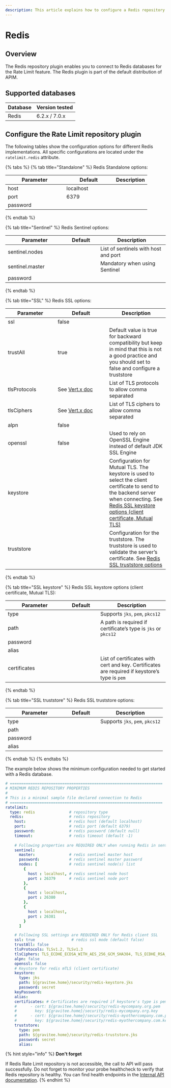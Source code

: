 ```yaml
---
description: This article explains how to configure a Redis repository
---
```


# Redis

## Overview

The Redis repository plugin enables you to connect to Redis databases for the Rate Limit feature. The Redis plugin is part of the default distribution of APIM.

## Supported databases

| Database | Version tested |
| -------- | -------------- |
| Redis    | 6.2.x / 7.0.x  |

## Configure the Rate Limit repository plugin

The following tables show the configuration options for different Redis implementations. All specific configurations are located under the `ratelimit.redis` attribute.

{% tabs %}
{% tab title="Standalone" %}
Redis Standalone options:

<table><thead><tr><th width="168">Parameter</th><th width="140">Default</th><th>Description</th></tr></thead><tbody><tr><td>host</td><td>localhost</td><td></td></tr><tr><td>port</td><td>6379</td><td></td></tr><tr><td>password</td><td></td><td></td></tr></tbody></table>
{% endtab %}

{% tab title="Sentinel" %}
Redis Sentinel options:

<table><thead><tr><th width="168.66666666666666">Parameter</th><th width="90">Default</th><th>Description</th></tr></thead><tbody><tr><td>sentinel.nodes</td><td></td><td>List of sentinels with host and port</td></tr><tr><td>sentinel.master</td><td></td><td>Mandatory when using Sentinel</td></tr><tr><td>password</td><td></td><td></td></tr></tbody></table>
{% endtab %}

{% tab title="SSL" %}
Redis SSL options:

<table><thead><tr><th width="140.66666666666666">Parameter</th><th width="146">Default</th><th>Description</th></tr></thead><tbody><tr><td>ssl</td><td>false</td><td></td></tr><tr><td>trustAll</td><td>true</td><td>Default value is true for backward compatibility but keep in mind that this is not a good practice and you should set to false and configure a truststore</td></tr><tr><td>tlsProtocols</td><td>See <a href="https://vertx.io/docs/vertx-core/java/#_configuring_tls_protocol_versions">Vert.x doc</a></td><td>List of TLS protocols to allow comma separated</td></tr><tr><td>tlsCiphers</td><td>See <a href="https://vertx.io/docs/vertx-core/java/#_configuring_tls_protocol_versions">Vert.x doc</a></td><td>List of TLS ciphers to allow comma separated</td></tr><tr><td>alpn</td><td>false</td><td></td></tr><tr><td>openssl</td><td>false</td><td>Used to rely on OpenSSL Engine instead of default JDK SSL Engine</td></tr><tr><td>keystore</td><td></td><td>Configuration for Mutual TLS. The keystore is used to select the client certificate to send to the backend server when connecting. See <a href="https://github.com/gravitee-io/gravitee-api-management/blob/master/gravitee-apim-repository/gravitee-apim-repository-redis/README.adoc#keystore-table">Redis SSL keystore options (client certificate, Mutual TLS)</a></td></tr><tr><td>truststore</td><td></td><td>Configuration for the truststore. The truststore is used to validate the server’s certificate. See <a href="https://github.com/gravitee-io/gravitee-api-management/blob/master/gravitee-apim-repository/gravitee-apim-repository-redis/README.adoc#truststore-table">Redis SSL truststore options</a></td></tr></tbody></table>
{% endtab %}

{% tab title="SSL keystore" %}
Redis SSL keystore options (client certificate, Mutual TLS):

<table><thead><tr><th width="168.66666666666666">Parameter</th><th width="90">Default</th><th>Description</th></tr></thead><tbody><tr><td>type</td><td></td><td>Supports <code>jks</code>, <code>pem</code>, <code>pkcs12</code></td></tr><tr><td>path</td><td></td><td>A path is required if certificate’s type is <code>jks</code> or <code>pkcs12</code></td></tr><tr><td>password</td><td></td><td></td></tr><tr><td>alias</td><td></td><td></td></tr><tr><td>certificates</td><td></td><td>List of certificates with cert and key. Certificates are required if keystore’s type is <code>pem</code></td></tr></tbody></table>
{% endtab %}

{% tab title="SSL truststore" %}
Redis SSL truststore options:

<table><thead><tr><th width="168.66666666666666">Parameter</th><th width="90">Default</th><th>Description</th></tr></thead><tbody><tr><td>type</td><td></td><td>Supports <code>jks</code>, <code>pem</code>, <code>pkcs12</code></td></tr><tr><td>path</td><td></td><td></td></tr><tr><td>password</td><td></td><td></td></tr><tr><td>alias</td><td></td><td></td></tr></tbody></table>
{% endtab %}
{% endtabs %}

The example below shows the minimum configuration needed to get started with a Redis database.

```yaml
# ===================================================================
# MINIMUM REDIS REPOSITORY PROPERTIES
#
# This is a minimal sample file declared connection to Redis
# ===================================================================
ratelimit:
  type: redis               # repository type
  redis:                    # redis repository
    host:                   # redis host (default localhost)
    port:                   # redis port (default 6379)
    password:               # redis password (default null)
    timeout:                # redis timeout (default -1)
    
    # Following properties are REQUIRED ONLY when running Redis in sentinel mode
    sentinel:
      master:               # redis sentinel master host
      password:             # redis sentinel master password
      nodes: [              # redis sentinel node(s) list
        {
          host : localhost, # redis sentinel node host
          port : 26379      # redis sentinel node port
        },
        {
          host : localhost,
          port : 26380
        },
        {
          host : localhost,
          port : 26381
        }
      ]

    # Following SSL settings are REQUIRED ONLY for Redis client SSL
    ssl: true                # redis ssl mode (default false)
    trustAll: false
    tlsProtocols: TLSv1.2, TLSv1.3
    tlsCiphers: TLS_ECDHE_ECDSA_WITH_AES_256_GCM_SHA384, TLS_ECDHE_RSA_WITH_AES_256_GCM_SHA384, TLS_ECDHE_ECDSA_WITH_AES_256_CBC_SHA384, TLS_ECDHE_RSA_WITH_AES_256_CBC_SHA384
    alpn: false
    openssl: false
    # Keystore for redis mTLS (client certificate)
    keystore:
      type: jks
      path: ${gravitee.home}/security/redis-keystore.jks
      password: secret
    keyPassword:
    alias:
    certificates: # Certificates are required if keystore's type is pem
    #      - cert: ${gravitee.home}/security/redis-mycompany.org.pem
    #        key: ${gravitee.home}/security/redis-mycompany.org.key
    #      - cert: ${gravitee.home}/security/redis-myothercompany.com.pem
    #        key: ${gravitee.home}/security/redis-myothercompany.com.key
    truststore:
      type: pem
      path: ${gravitee.home}/security/redis-truststore.jks
      password: secret
      alias:
```

{% hint style="info" %}
**Don't forget**

If Redis Rate Limit repository is not accessible, the call to API will pass successfully. Do not forget to monitor your probe healthcheck to verify that Redis repository is healthy. You can find health endpoints in the [Internal API documentation](../configure-apim-management-api/internal-api.md).
{% endhint %}
